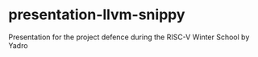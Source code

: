 # presentation-llvm-snippy
Presentation for the project defence during the RISC-V Winter School by Yadro
